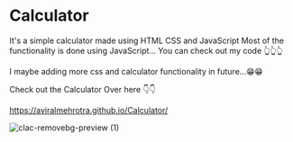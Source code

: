 # Calculator
It's a simple calculator made using HTML CSS and JavaScript 
Most of the functionality is done using JavaScript... 
You can check out my code 👆👆👆

I maybe adding more css and calculator functionality in future...😁😁

Check out the Calculator Over here 👇👇

https://aviralmehrotra.github.io/Calculator/

![clac-removebg-preview (1)](https://user-images.githubusercontent.com/73425338/166444111-373f9190-370d-4a9a-89fe-fa63d2f86065.png)

